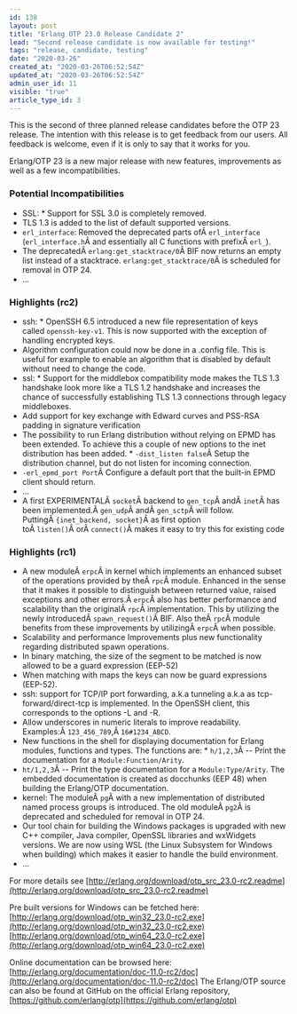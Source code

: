 ```yaml
---
id: 138
layout: post
title: "Erlang OTP 23.0 Release Candidate 2"
lead: "Second release candidate is now available for testing!"
tags: "release, candidate, testing"
date: "2020-03-26"
created_at: "2020-03-26T06:52:54Z"
updated_at: "2020-03-26T06:52:54Z"
admin_user_id: 11
visible: "true"
article_type_id: 3
---
```

This is the second of three planned release candidates before the OTP 23 release. The intention with this release is to get feedback from our users. All feedback is welcome, even if it is only to say that it works for you.

Erlang/OTP 23 is a new major release with new features, improvements as well as a few incompatibilities.
### Potential Incompatibilities
* SSL: * Support for SSL 3.0 is completely removed.
* TLS 1.3 is added to the list of default supported versions.
* `erl_interface`: Removed the deprecated parts ofÂ `erl_interface`
 (`erl_interface.h`Â and essentially all C functions with prefixÂ `erl_`).
* The deprecatedÂ `erlang:get_stacktrace/0`Â BIF now returns an empty list instead of a stacktrace.
 `erlang:get_stacktrace/0`Â is scheduled for removal in OTP 24.
* ...
### Highlights (rc2)
* ssh: * OpenSSH 6.5 introduced a new file representation of
 keys called `openssh-key-v1`. This is now supported with the exception of
 handling encrypted keys.
* Algorithm configuration could now be done in a .config file.
 This is useful for example to enable an algorithm that
 is disabled by default without need to change the code.
* ssl: * Support for the middlebox compatibility mode makes the TLS 1.3 handshake
 look more like a TLS 1.2 handshake and increases the chance of successfully
 establishing TLS 1.3 connections through legacy middleboxes.
* Add support for key exchange with Edward curves and PSS-RSA padding in
 signature verification
* The possibility to run Erlang distribution without
 relying on EPMD has been extended. To achieve this a
 couple of new options to the inet distribution has been
 added. * `-dist_listen false`Â Setup the distribution
 channel, but do not listen for incoming connection.
* `-erl_epmd_port Port`Â Configure a default port that
 the built-in EPMD client should return.
* ...
* A first EXPERIMENTALÂ `socket`Â backend to
 `gen_tcp`Â andÂ `inet`Â has been implemented.Â `gen_udp`Â andÂ `gen_sctp`Â will follow.
 PuttingÂ `{inet_backend, socket}`Â as first option toÂ `listen()`Â orÂ `connect()`Â makes it easy to try this for
 existing code
### Highlights (rc1)
* A new moduleÂ `erpc`Â in kernel which implements an enhanced subset of the operations provided by theÂ `rpc`Â module. Enhanced in the sense that it makes it possible to distinguish between returned value, raised exceptions and other errors.Â `erpc`Â also has better performance and scalability than the originalÂ `rpc`Â implementation. This by utilizing the newly introducedÂ `spawn_request()`Â BIF. Also theÂ `rpc`Â module benefits from these improvements by utilizingÂ `erpc`Â when possible.
* Scalability and performance Improvements plus new functionality regarding distributed spawn operations.
* In binary matching, the size of the segment to be matched is now allowed to be a guard expression (EEP-52)
* When matching with maps the keys can now be guard expressions (EEP-52).
* ssh: support for TCP/IP port forwarding, a.k.a tunneling a.k.a as tcp-forward/direct-tcp is implemented. In the OpenSSH client, this corresponds to the options -L and -R.
* Allow underscores in numeric literals to improve readability. Examples:Â `123_456_789`,Â `16#1234_ABCD`.
* New functions in the shell for displaying documentation for Erlang modules, functions and types. The
 functions are: * `h/1,2,3`Â -- Print the documentation for a `Module:Function/Arity`.
* `ht/1,2,3`Â -- Print the type documentation for a `Module:Type/Arity`.
 The embedded documentation is created as docchunks (EEP 48) when building the Erlang/OTP documentation.
* kernel: The moduleÂ `pg`Â with a new implementation of distributed named process groups is introduced. The old moduleÂ `pg2`Â is deprecated and scheduled for removal in OTP 24.
* Our tool chain for building the Windows packages is upgraded with new C++ compiler, Java compiler, OpenSSL libraries and wxWidgets versions. We are now using WSL (the Linux Subsystem for Windows when building) which makes it easier to handle the build environment.
* ...

For more details see
 [http://erlang.org/download/otp_src_23.0-rc2.readme](http://erlang.org/download/otp_src_23.0-rc2.readme)

Pre built versions for Windows can be fetched here:
 [http://erlang.org/download/otp_win32_23.0-rc2.exe](http://erlang.org/download/otp_win32_23.0-rc2.exe)
 [http://erlang.org/download/otp_win64_23.0-rc2.exe](http://erlang.org/download/otp_win64_23.0-rc2.exe)

Online documentation can be browsed here:
 [http://erlang.org/documentation/doc-11.0-rc2/doc](http://erlang.org/documentation/doc-11.0-rc2/doc)
 The Erlang/OTP source can also be found at GitHub on the official Erlang repository,
 [https://github.com/erlang/otp](https://github.com/erlang/otp)
